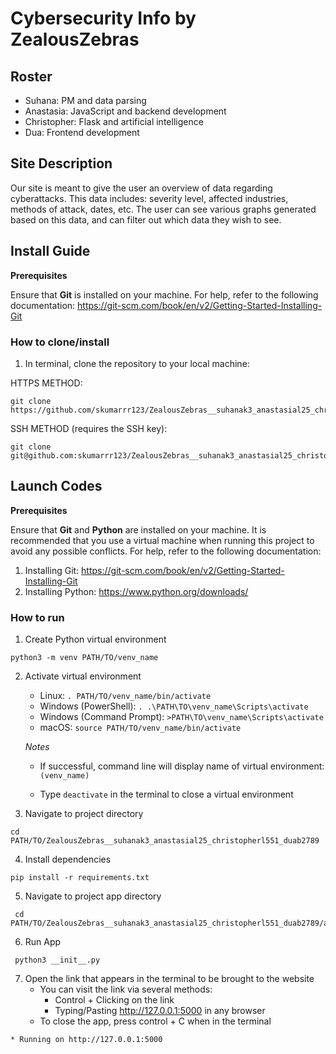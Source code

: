 # Cybersecurity Info by ZealousZebras

## Roster
- Suhana: PM and data parsing
- Anastasia: JavaScript and backend development
- Christopher: Flask and artificial intelligence
- Dua: Frontend development

## Site Description

Our site is meant to give the user an overview of data regarding cyberattacks. This data includes: severity level, affected industries, methods of attack, dates, etc. The user can see various graphs generated based on this data, and can filter out which data they wish to see.

## Install Guide

**Prerequisites**

Ensure that **Git** is installed on your machine. For help, refer to the following documentation: https://git-scm.com/book/en/v2/Getting-Started-Installing-Git

### How to clone/install
1. In terminal, clone the repository to your local machine:

HTTPS METHOD:

```
git clone https://github.com/skumarrr123/ZealousZebras__suhanak3_anastasial25_christopherl551_duab2789.git
```

SSH METHOD (requires the SSH key):

```
git clone git@github.com:skumarrr123/ZealousZebras__suhanak3_anastasial25_christopherl551_duab2789.git
```

## Launch Codes

**Prerequisites**

Ensure that **Git** and **Python** are installed on your machine. It is recommended that you use a virtual machine when running this project to avoid any possible conflicts. For help, refer to the following documentation:
   1. Installing Git: https://git-scm.com/book/en/v2/Getting-Started-Installing-Git
   2. Installing Python: https://www.python.org/downloads/

### How to run

1. Create Python virtual environment

```
python3 -m venv PATH/TO/venv_name
```

2. Activate virtual environment

   - Linux: `. PATH/TO/venv_name/bin/activate`
   - Windows (PowerShell): `. .\PATH\TO\venv_name\Scripts\activate`
   - Windows (Command Prompt): `>PATH\TO\venv_name\Scripts\activate`
   - macOS: `source PATH/TO/venv_name/bin/activate`

   *Notes*

   - If successful, command line will display name of virtual environment: `(venv_name) `

   - Type `deactivate` in the terminal to close a virtual environment

3. Navigate to project directory

```
cd PATH/TO/ZealousZebras__suhanak3_anastasial25_christopherl551_duab2789
```
4. Install dependencies

```
pip install -r requirements.txt
```
5. Navigate to project app directory

```
 cd PATH/TO/ZealousZebras__suhanak3_anastasial25_christopherl551_duab2789/app/
```

6. Run App

```
 python3 __init__.py
```
7. Open the link that appears in the terminal to be brought to the website
    - You can visit the link via several methods:
        - Control + Clicking on the link
        - Typing/Pasting http://127.0.0.1:5000 in any browser
    - To close the app, press control + C when in the terminal

```    
* Running on http://127.0.0.1:5000
```
